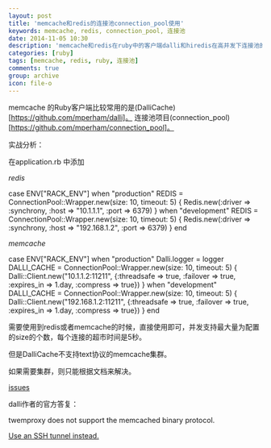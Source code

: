```yaml
---
layout: post
title: 'memcache和redis的连接池connection_pool使用'
keywords: memcache, redis, connection_pool, 连接池
date: 2014-11-05 10:30
description: 'memcache和redis在ruby中的客户端dalli和hiredis在高并发下连接池的使用'
categories: [ruby]
tags: [memcache, redis, ruby, 连接池]
comments: true
group: archive
icon: file-o
---
```


memcache 的Ruby客户端比较常用的是(DalliCache)[https://github.com/mperham/dalli]。
连接池项目(connection_pool)[https://github.com/mperham/connection_pool]。

<!--more-->
实战分析：

在application.rb 中添加

*redis*
> 
case ENV["RACK_ENV"]
when "production"
  REDIS = ConnectionPool::Wrapper.new(size: 10, timeout: 5) { 
  	Redis.new(:driver => :synchrony, :host => "10.1.1.1", :port => 6379)
  }
when "development"
  REDIS = ConnectionPool::Wrapper.new(size: 10, timeout: 5) { 
  	Redis.new(:driver => :synchrony, :host => "192.168.1.2", :port => 6379)
  }
end

*memcache*
> 
case ENV["RACK_ENV"]
when "production"
  Dalli.logger = logger
  DALLI_CACHE = ConnectionPool::Wrapper.new(size: 10, timeout: 5) { 
  	Dalli::Client.new("10.1.1.2:11211",
                {:threadsafe => true, :failover => true, :expires_in => 1.day, :compress => true})
	}
when "development"
  DALLI_CACHE = ConnectionPool::Wrapper.new(size: 10, timeout: 5) { 
  	Dalli::Client.new("192.168.1.2:11211",
                {:threadsafe => true, :failover => true, :expires_in => 1.day, :compress => true})
	}
end

需要使用到redis或者memcache的时候，直接使用即可，并发支持最大量为配置的size的个数，每个连接的超市时间是5秒。

但是DalliCache不支持text协议的memcache集群。

如果需要集群，则只能根据文档来解决。

[issues](https://github.com/mperham/dalli/issues/454)

dalli作者的官方答复：

> 
twemproxy does not support the memcached binary protocol.

[Use an SSH tunnel instead.](https://help.ubuntu.com/community/SSH/OpenSSH/PortForwarding#Local_Port_Forwarding)
